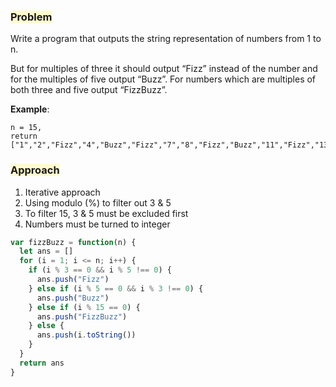 ### <span style="background-color: #FFFBCC"> Problem

Write a program that outputs the string representation of numbers from 1 to n.

But for multiples of three it should output “Fizz” instead of the number and for the multiples of five output “Buzz”. For numbers which are multiples of both three and five output “FizzBuzz”.

<!-- more -->

**Example**:

```
n = 15,
return
["1","2","Fizz","4","Buzz","Fizz","7","8","Fizz","Buzz","11","Fizz","13","14","FizzBuzz"]
```

### <span style="background-color: #FFFBCC"> Approach

1. Iterative approach
2. Using modulo (%) to filter out 3 & 5
3. To filter 15, 3 & 5 must be excluded first
4. Numbers must be turned to integer

```javascript
var fizzBuzz = function(n) {
  let ans = []
  for (i = 1; i <= n; i++) {
    if (i % 3 == 0 && i % 5 !== 0) {
      ans.push("Fizz")
    } else if (i % 5 == 0 && i % 3 !== 0) {
      ans.push("Buzz")
    } else if (i % 15 == 0) {
      ans.push("FizzBuzz")
    } else {
      ans.push(i.toString())
    }
  }
  return ans
}
```